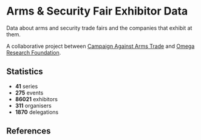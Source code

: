 # Arms & Security Fair Exhibitor Data

Data about arms and security trade fairs and the companies that exhibit at them.

A collaborative project between [Campaign Against Arms Trade](https://caat.org.uk) and [Omega Research Foundation](https://omegaresearchfoundation.org/).

## Statistics

-   **41** series
-   **275** events
-   **86021** exhibitors
-   **311** organisers
-   **1870** delegations


## References
